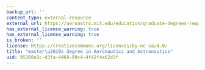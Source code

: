 ```yaml
---
backup_url: ''
content_type: external-resource
external_url: https://aeroastro.mit.edu/education/graduate-degrees-requirements/
has_external_licence_warning: true
has_external_license_warning: true
is_broken: ''
license: https://creativecommons.org/licenses/by-nc-sa/4.0/
title: "master\u2019s degree in Aeronautics and Astronautics"
uid: 95360a3c-d3fa-4469-99c4-4f42f4a62d3f
---
```

